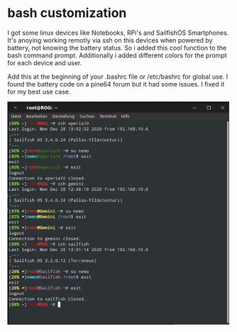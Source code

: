 # bash customization

I got some linux devices like Notebooks, RPi's and SailfishOS Smartphones.
It's anoying working remotly via ssh on this devices when powered by battery, not knowing the battery status.
So i added this cool function to the bash command prompt.
Additionally i added different colors for the prompt for each device and user. 

Add this at the beginning of your .bashrc file or /etc/bashrc for global use.
I found the battery code on a pine64 forum but it had some issues. I fixed it for my best use case.


<img src="img1.jpg" width="500" align="center"> 

